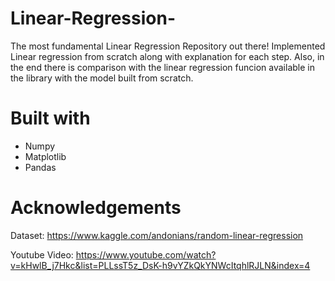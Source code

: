 # Linear-Regression- 
The most fundamental Linear Regression Repository out there! Implemented Linear regression from scratch along with explanation for each step. Also, in the end there is comparison with the linear regression funcion available in the library with the model built from scratch.

# Built with 
* Numpy
* Matplotlib
* Pandas 

# Acknowledgements
Dataset: https://www.kaggle.com/andonians/random-linear-regression

Youtube Video: https://www.youtube.com/watch?v=kHwlB_j7Hkc&list=PLLssT5z_DsK-h9vYZkQkYNWcItqhlRJLN&index=4
